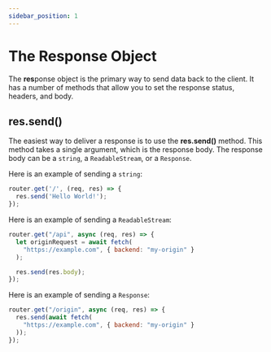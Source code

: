 ```yaml
---
sidebar_position: 1
---
```


# The Response Object

The **res**ponse object is the primary way to send data back to the client. It has a number of methods that allow you to set the response status, headers, and body.

## res.send()

The easiest way to deliver a response is to use the **res.send()** method. This method takes a single argument, which is the response body.
The response body can be a `string`, a `ReadableStream`, or a `Response`.

Here is an example of sending a `string`:

```javascript
router.get('/', (req, res) => {
  res.send('Hello World!');
});
```

Here is an example of sending a `ReadableStream`:

```javascript
router.get("/api", async (req, res) => {
  let originRequest = await fetch(
    "https://example.com", { backend: "my-origin" }
  );

  res.send(res.body);
});
```

Here is an example of sending a `Response`:

```javascript
router.get("/origin", async (req, res) => {
  res.send(await fetch(
    "https://example.com", { backend: "my-origin" }
  ));
});
```
